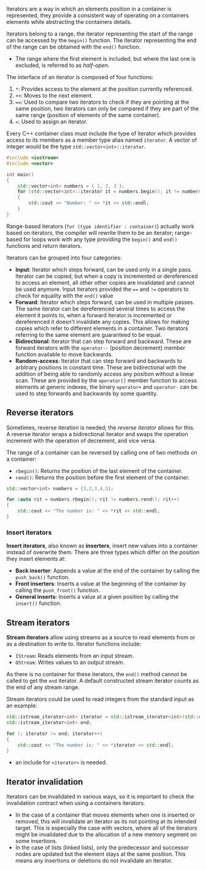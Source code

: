Iterators are a way in which an elements position in a container is represented, they provide a consistent way of operating on a containers elements while abstracting the containers details.

Iterators belong to a range, the iterator representing the start of the range can be accessed by the `begin()` function. The iterator representing the end of the range can be obtained with the `end()` function.

- The range where the first element is included, but where the last one is excluded, is referred to as *half-open*.

The interface of an iterator is composed of four functions:

1. `*`: Provides access to the element at the position currently referenced.
2. `++`: Moves to the next element.
3. `==`: Used to compare two iterators to check if they are pointing at the same position, two iterators can only be compared if they are part of the same range (position of elements of the same container).
4. `=`: Used to assign an iterator.

Every C++ container class must include the type of iterator which provides access to its members as a member type alias named `iterator`. A vector of integer would be the type `std::vector<int>::iterator`.

```cpp
#include <iostream>
#include <vector>

int main()
{
	std::vector<int> numbers = { 1, 2, 3 };
	for (std::vector<int>::iterator it = numbers.begin(); it != numbers.end(); it++)
	{
		std::cout << "Number: " << *it << std::endl;
	}
}
```

Range-based iterators (`for (type identifier : container)`) actually work based on iterators, the compiler will rewrite them to be an iterator; range-based for loops work with any type providing the `begin()` and `end()` functions and return iterators.

Iterators can be grouped into four categories:
- **Input**: Iterator which steps forward, can be used only in a single pass. Iterator can be copied, but when a copy is incremented or dereferenced to access an element, all other other copies are invalidated and cannot be used anymore. Input iterators provided the `==` and `!=` operators to check for equality with the `end()` value
- **Forward**: Iterator which steps forward, can be used in multiple passes. The same iterator can be dereferenced several times to access the element it points to, when a forward iterator is incremented or dereferenced it doesn't invalidate any copies. This allows for making copies which refer to different elements in a container. Two iterators referring to the same element are guaranteed to be equal.
- **Bidirectional**: Iterator that can step forward and backward. These are forward iterators with the `operator--` (position decrement) member function available to move backwards.
- **Random-access**: Iterator that can step forward and backwards to arbitrary positions in constant time. These are bidirectional with the addition of being able to randomly access any position without a linear scan. These are provided by the `operator[]` member function to access elements at generic indexes, the binary `operator+` and `operator-` can be used to step forwards and backwards by some quantity.

## Reverse iterators
Sometimes, reverse iteration is needed; the *reverse iterator* allows for this. A reverse iterator wraps a bidirectional iterator and swaps the operation increment with the operation of decrement, and vice versa.

The range of a container can be reversed by calling one of two methods on a container:

- `rbegin()`: Returns the position of the last element of the container.
- `rend()`: Returns the position before the first element of the container.

```cpp
std::vector<int> numbers = {1,2,3,4,5};

for (auto rit = numbers.rbegin(); rit != numbers.rend(); rit++)
{
	std::cout << "The number is: " << *rit << std::endl;
}
```

### Insert iterators
**Insert iterators**, also known as **inserters**, insert new values into a container instead of overwrite them. There are three types which differ on the position they insert elements at:

- **Back inserter**: Appends a value at the end of the container by calling the `push_back()` function.
- **Front inserters**: Inserts a value at the beginning of the container by calling the `push_front()` function.
- **General inserts**: Inserts a value at a given position by calling the `insert()` function.

## Stream iterators
**Stream iterators** allow using streams as a source to read elements from or as a destination to write to. Iterator functions include:

- `IStream`: Reads elements from an input stream.
- `OStream`: Writes values to an output stream.

As there is no container for these iterators, the `end()` method cannot be called to get the `end` iterator. A default constructed stream iterator counts as the end of any stream range.

Stream iterators could be used to read integers from the standard input as an example:

```cpp
std::istream_iterator<int> iterator = std::istream_iterator<int>(std::cin);
std::istream_iterator<int> end;

for (; iterator != end; iterator++)
{
	std::cout << "The number is: " << *iterator << std::endl;
}
```

- an include for `<iterator>` is needed.

## Iterator invalidation
Iterators can be invalidated in various ways, so it is important to check the invalidation contract when using a containers iterators.

- In the case of a container that moves elements when one is inserted or removed, this will invalidate an iterator as its not pointing at its intended target. This is especially the case with vectors, where all of the iterators might be invalidated due to the allocation of a new memory segment on some insertions.
- In the case of lists (linked lists), only the predecessor and successor nodes are updated but the element stays at the same position. This means any insertions or deletions do not invalidate an iterator.